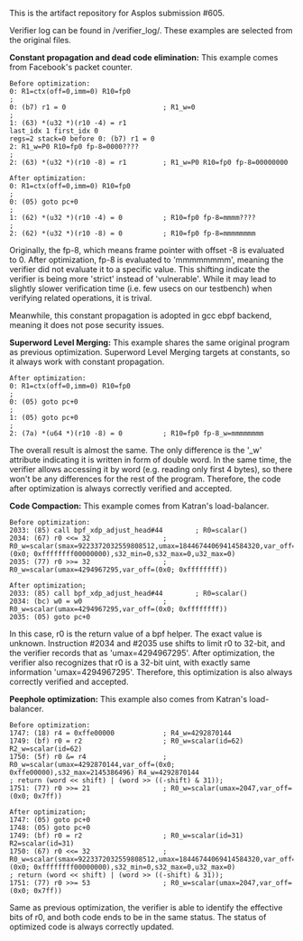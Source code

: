 This is the artifact repository for Asplos submission #605.

Verifier log can be found in /verifier_log/. These examples are selected from the original files.

**Constant propagation and dead code elimination:**
This example comes from Facebook's packet counter.
```
Before optimization:
0: R1=ctx(off=0,imm=0) R10=fp0
; 
0: (b7) r1 = 0                        ; R1_w=0
; 
1: (63) *(u32 *)(r10 -4) = r1
last_idx 1 first_idx 0
regs=2 stack=0 before 0: (b7) r1 = 0
2: R1_w=P0 R10=fp0 fp-8=0000????
; 
2: (63) *(u32 *)(r10 -8) = r1         ; R1_w=P0 R10=fp0 fp-8=00000000
```

```
After optimization:
0: R1=ctx(off=0,imm=0) R10=fp0
; 
0: (05) goto pc+0
; 
1: (62) *(u32 *)(r10 -4) = 0          ; R10=fp0 fp-8=mmmm????
; 
2: (62) *(u32 *)(r10 -8) = 0          ; R10=fp0 fp-8=mmmmmmmm
```
Originally, the fp-8, which means frame pointer with offset -8 is evaluated to 0. After optimization, fp-8 is evaluated to 'mmmmmmmm', meaning the verifier did not evaluate it to a specific value. This shifting indicate the verifier is being more 'strict' instead of 'vulnerable'. While it may lead to slightly slower verification time (i.e. few usecs on our testbench) when verifying related operations, it is trival.

Meanwhile, this constant propagation is adopted in gcc ebpf backend, meaning it does not pose security issues. 

**Superword Level Merging:**
This example shares the same original program as previous optimization. Superword Level Merging targets at constants, so it always work with constant propagation.
```
After optimization:
0: R1=ctx(off=0,imm=0) R10=fp0
; 
0: (05) goto pc+0
; 
1: (05) goto pc+0
; 
2: (7a) *(u64 *)(r10 -8) = 0          ; R10=fp0 fp-8_w=mmmmmmmm
```
The overall result is almost the same. The only difference is the '_w' attribute indicating it is written in form of double word. In the same time, the verifier allows accessing it by word (e.g. reading only first 4 bytes), so there won't be any differences for the rest of the program. Therefore, the code after optimization is always correctly verified and accepted.

**Code Compaction:**
This example comes from Katran's load-balancer.
```
Before optimization:
2033: (85) call bpf_xdp_adjust_head#44        ; R0=scalar()
2034: (67) r0 <<= 32                  ; R0_w=scalar(smax=9223372032559808512,umax=18446744069414584320,var_off=(0x0; 0xffffffff00000000),s32_min=0,s32_max=0,u32_max=0)
2035: (77) r0 >>= 32                  ; R0_w=scalar(umax=4294967295,var_off=(0x0; 0xffffffff))
```
```
After optimization;
2033: (85) call bpf_xdp_adjust_head#44        ; R0=scalar()
2034: (bc) w0 = w0                    ; R0_w=scalar(umax=4294967295,var_off=(0x0; 0xffffffff))
2035: (05) goto pc+0
```
In this case, r0 is the return value of a bpf helper. The exact value is unknown. Instruction #2034 and #2035 use shifts to limit r0 to 32-bit, and the verifier records that as 'umax=4294967295'. After optimization, the verifier also recognizes that r0 is a 32-bit uint, with exactly same information 'umax=4294967295'. Therefore, this optimization is also always correctly verified and accepted.

**Peephole optimization:**
This example also comes from Katran's load-balancer.
```
Before optimization:
1747: (18) r4 = 0xffe00000            ; R4_w=4292870144
1749: (bf) r0 = r2                    ; R0_w=scalar(id=62) R2_w=scalar(id=62)
1750: (5f) r0 &= r4                   ; R0_w=scalar(umax=4292870144,var_off=(0x0; 0xffe00000),s32_max=2145386496) R4_w=4292870144
; return (word << shift) | (word >> ((-shift) & 31));
1751: (77) r0 >>= 21                  ; R0_w=scalar(umax=2047,var_off=(0x0; 0x7ff))
```
```
After optimization;
1747: (05) goto pc+0
1748: (05) goto pc+0
1749: (bf) r0 = r2                    ; R0_w=scalar(id=31) R2=scalar(id=31)
1750: (67) r0 <<= 32                  ; R0_w=scalar(smax=9223372032559808512,umax=18446744069414584320,var_off=(0x0; 0xffffffff00000000),s32_min=0,s32_max=0,u32_max=0)
; return (word << shift) | (word >> ((-shift) & 31));
1751: (77) r0 >>= 53                  ; R0_w=scalar(umax=2047,var_off=(0x0; 0x7ff))
```
Same as previous optimization, the verifier is able to identify the effective bits of r0, and both code ends to be in the same status. The status of optimized code is always correctly updated.